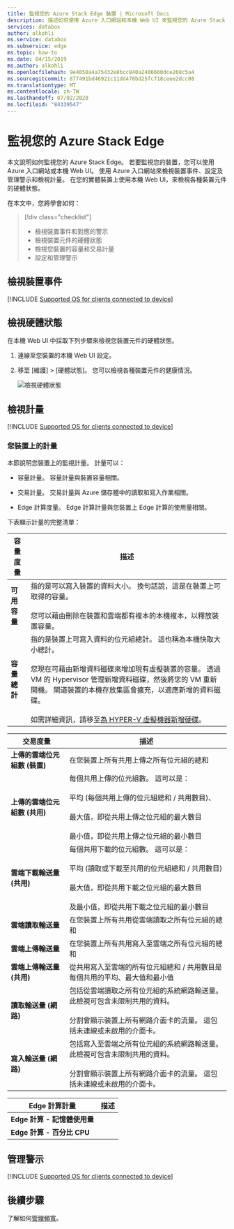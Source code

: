 ```yaml
---
title: 監視您的 Azure Stack Edge 裝置 | Microsoft Docs
description: 描述如何使用 Azure 入口網站和本機 Web UI 來監視您的 Azure Stack Edge。
services: databox
author: alkohli
ms.service: databox
ms.subservice: edge
ms.topic: how-to
ms.date: 04/15/2019
ms.author: alkohli
ms.openlocfilehash: 9e4050a4a75432e8bcc840a2406660dce268c5a4
ms.sourcegitcommit: 877491bd46921c11dd478bd25fc718ceee2dcc08
ms.translationtype: MT
ms.contentlocale: zh-TW
ms.lasthandoff: 07/02/2020
ms.locfileid: "84339547"
---
```

# <a name="monitor-your-azure-stack-edge"></a>監視您的 Azure Stack Edge

本文說明如何監視您的 Azure Stack Edge。 若要監視您的裝置，您可以使用 Azure 入口網站或本機 Web UI。 使用 Azure 入口網站來檢視裝置事件、設定及管理警示和檢視計量。 在您的實體裝置上使用本機 Web UI，來檢視各種裝置元件的硬體狀態。

在本文中，您將學會如何：

> [!div class="checklist"]
>
> * 檢視裝置事件和對應的警示
> * 檢視裝置元件的硬體狀態
> * 檢視您裝置的容量和交易計量
> * 設定和管理警示

## <a name="view-device-events"></a>檢視裝置事件

[!INCLUDE [Supported OS for clients connected to device](../../includes/data-box-edge-gateway-view-device-events.md)]

## <a name="view-hardware-status"></a>檢視硬體狀態

在本機 Web UI 中採取下列步驟來檢視您裝置元件的硬體狀態。

1. 連線至您裝置的本機 Web UI 設定。
2. 移至 [維護] > [硬體狀態]。 您可以檢視各種裝置元件的健康情況。

    ![檢視硬體狀態](media/azure-stack-edge-monitor/view-hardware-status.png)

## <a name="view-metrics"></a>檢視計量

[!INCLUDE [Supported OS for clients connected to device](../../includes/data-box-edge-gateway-view-metrics.md)]

### <a name="metrics-on-your-device"></a>您裝置上的計量

本節說明您裝置上的監視計量。 計量可以：

* 容量計量。 容量計量與裝置容量相關。

* 交易計量。 交易計量與 Azure 儲存體中的讀取和寫入作業相關。

* Edge 計算度量。 Edge 計算計量與您裝置上 Edge 計算的使用量相關。

下表顯示計量的完整清單：

|容量度量                     |描述  |
|-------------------------------------|-------------|
|**可用容量**               | 指的是可以寫入裝置的資料大小。 換句話說，這是在裝置上可取得的容量。 <br></br>您可以藉由刪除在裝置和雲端都有複本的本機複本，以釋放裝置容量。        |
|**容量總計**                   | 指的是裝置上可寫入資料的位元組總計。 這也稱為本機快取大小總計。 <br></br> 您現在可藉由新增資料磁碟來增加現有虛擬裝置的容量。 透過 VM 的 Hypervisor 管理新增資料磁碟，然後將您的 VM 重新開機。 閘道裝置的本機存放集區會擴充，以適應新增的資料磁碟。 <br></br>如需詳細資訊，請移至[為 HYPER-V 虛擬機器新增硬碟](https://www.youtube.com/watch?v=EWdqUw9tTe4)。 |

|交易度量              | 描述         |
|-------------------------------------|---------|
|**上傳的雲端位元組數 (裝置)**    | 在您裝置上所有共用上傳之所有位元組的總和        |
|**上傳的雲端位元組數 (共用)**     | 每個共用上傳的位元組數。 這可以是： <br></br> 平均 (每個共用上傳的位元組總和 / 共用數目)、  <br></br>最大值，即從共用上傳之位元組的最大數目 <br></br>最小值，即從共用上傳之位元組的最小數目      |
|**雲端下載輸送量 (共用)**| 每個共用下載的位元組數。 這可以是： <br></br> 平均 (讀取或下載至共用的位元組總和 / 共用數目) <br></br> 最大值，即從共用下載之位元組的最大數目<br></br> 及最小值，即從共用下載之位元組的最小數目  |
|**雲端讀取輸送量**            | 在您裝置上所有共用從雲端讀取之所有位元組的總和     |
|**雲端上傳輸送量**          | 在您裝置上所有共用寫入至雲端之所有位元組的總和     |
|**雲端上傳輸送量 (共用)**  | 從共用寫入至雲端的所有位元組總和 / 共用數目是每個共用的平均、最大值和最小值      |
|**讀取輸送量 (網路)**           | 包括從雲端讀取之所有位元組的系統網路輸送量。 此檢視可包含未限制共用的資料。 <br></br>分割會顯示裝置上所有網路介面卡的流量。 這包括未連線或未啟用的介面卡。      |
|**寫入輸送量 (網路)**       | 包括寫入至雲端之所有位元組的系統網路輸送量。 此檢視可包含未限制共用的資料。 <br></br>分割會顯示裝置上所有網路介面卡的流量。 這包括未連線或未啟用的介面卡。          |

| Edge 計算計量              | 描述         |
|-------------------------------------|---------|
|**Edge 計算 - 記憶體使用量**      |           |
|**Edge 計算 - 百分比 CPU**    |         |

## <a name="manage-alerts"></a>管理警示

[!INCLUDE [Supported OS for clients connected to device](../../includes/data-box-edge-gateway-manage-alerts.md)]

## <a name="next-steps"></a>後續步驟

了解如何[管理頻寬](azure-stack-edge-manage-bandwidth-schedules.md)。
